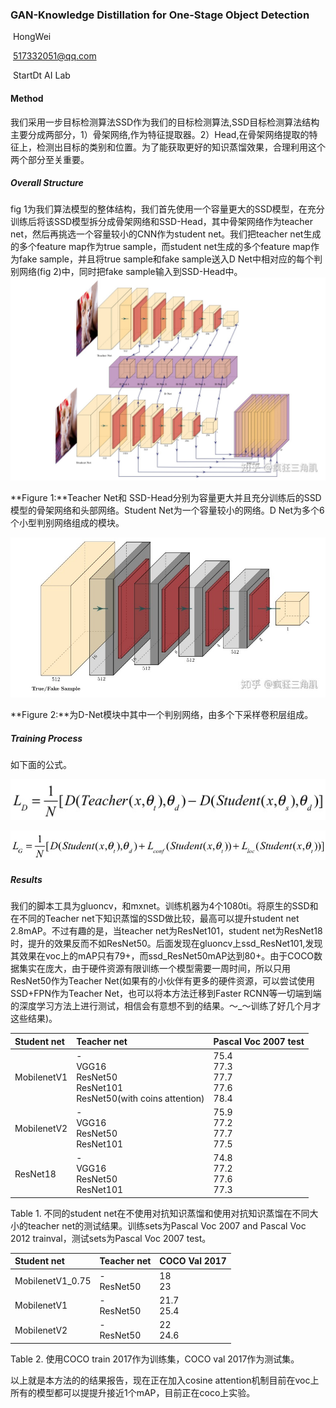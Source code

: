 ### GAN-Knowledge Distillation for One-Stage Object Detection

​                                                                        HongWei

​                                                               517332051@qq.com

​                                                                    StartDt AI Lab  

#### **Method**

我们采用一步目标检测算法SSD作为我们的目标检测算法,SSD目标检测算法结构主要分成两部分，1）骨架网络,作为特征提取器。2）Head,在骨架网络提取的特征上，检测出目标的类别和位置。为了能获取更好的知识蒸馏效果，合理利用这个两个部分至关重要。

#####  Overall Structure

fig 1为我们算法模型的整体结构，我们首先使用一个容量更大的SSD模型，在充分训练后将该SSD模型拆分成骨架网络和SSD-Head，其中骨架网络作为teacher net，然后再挑选一个容量较小的CNN作为student net。我们把teacher net生成的多个feature map作为true sample，而student net生成的多个feature map作为fake sample，并且将true sample和fake sample送入D Net中相对应的每个判别网络(fig 2)中，同时把fake sample输入到SSD-Head中。![v2-02d1a039110fa229e6e6ed6a972731e3_r](v2-02d1a039110fa229e6e6ed6a972731e3_r.jpg)

**Figure 1:**Teacher Net和 SSD-Head分别为容量更大并且充分训练后的SSD模型的骨架网络和头部网络。Student Net为一个容量较小的网络。D Net为多个6个小型判别网络组成的模块。

![v2-099397f6658320288282fd9b65b235d2_r](v2-099397f6658320288282fd9b65b235d2_r.jpg)

**Figure 2:**为D-Net模块中其中一个判别网络，由多个下采样卷积层组成。

##### Training Process

如下面的公式。

![seq1](seq1.jpg)

![v2-099397f6658320288282fd9b65b235d2_r](seq2.png)

##### Results

我们的脚本工具为gluoncv，和mxnet。训练机器为4个1080ti。将原生的SSD和在不同的Teacher net下知识蒸馏的SSD做比较，最高可以提升student net 2.8mAP。不过有趣的是，当teacher net为ResNet101，student net为ResNet18时，提升的效果反而不如ResNet50。后面发现在gluoncv上ssd_ResNet101,发现其效果在voc上的mAP只有79+，而ssd_ResNet50mAP达到80+。由于COCO数据集实在庞大，由于硬件资源有限训练一个模型需要一周时间，所以只用ResNet50作为Teacher Net(如果有的小伙伴有更多的硬件资源，可以尝试使用SSD+FPN作为Teacher Net，也可以将本方法迁移到Faster RCNN等一切端到端的深度学习方法上进行测试，相信会有意想不到的结果。～_～训练了好几个月才这些结果)。

| Student net | Teacher net                                                  | Pascal Voc 2007 test                         |
| :---------- | :----------------------------------------------------------- | -------------------------------------------- |
| MobilenetV1 | -<br />VGG16<br />ResNet50<br />ResNet101<br />ResNet50(with coins attention) | 75.4<br />77.3<br />77.7<br />77.6<br />78.4 |
| MobilenetV2 | -<br />VGG16<br />ResNet50<br />ResNet101<br />              | 75.9<br />77.2<br />77.7<br />77.5<br />     |
| ResNet18    | -<br />VGG16<br />ResNet50<br />ResNet101<br />              | 74.8<br />77.2<br />77.6<br />77.3<br />     |

Table 1. 不同的student net在不使用对抗知识蒸馏和使用对抗知识蒸馏在不同大小的teacher net的测试结果。训练sets为Pascal Voc 2007 and Pascal Voc 2012 trainval，测试sets为Pascal Voc 2007 test。



| Student net      | Teacher net           | COCO Val 2017        |
| :--------------- | :-------------------- | -------------------- |
| MobilenetV1_0.75 | -<br />ResNet50<br /> | 18<br />23<br />     |
| MobilenetV1      | -<br />ResNet50<br /> | 21.7<br />25.4<br /> |
| MobilenetV2      | -<br />ResNet50<br /> | 22<br />24.6<br />   |

Table 2. 使用COCO train 2017作为训练集，COCO val 2017作为测试集。



以上就是本方法的的结果报告，现在正在加入cosine attention机制目前在voc上所有的模型都可以提提升接近1个mAP，目前正在coco上实验。

